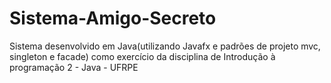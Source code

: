 # Sistema-Amigo-Secreto
Sistema desenvolvido em Java(utilizando Javafx e padrões de projeto mvc, singleton e facade) como exercício da disciplina de Introdução à programação 2 - Java - UFRPE
